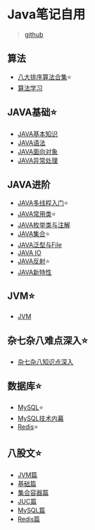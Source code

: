 # Java笔记自用

> [github](https://ricksanchezo137.github.io/RickaSanchezo137/)

## 算法

- [八大排序算法合集](/算法/排序算法合集.md):star:
- [算法学习](/算法/算法总结.md)

## JAVA基础:star:

- [JAVA基本知识](/JAVA基础/JAVA基础.md)
- [JAVA语法](/JAVA基础/JAVA语法.md)
- [JAVA面向对象](/JAVA基础/JAVA面向对象.md)
- [JAVA异常处理](/JAVA基础/JAVA异常处理.md)

## JAVA进阶

- [JAVA多线程入门](/JAVA进阶/JAVA多线程.md):star:
- [JAVA常用类](/JAVA进阶/JAVA常用类.md):star:
- [JAVA枚举类与注解](/JAVA进阶/JAVA枚举类与注解.md)
- [JAVA集合](/JAVA进阶/JAVA集合.md):star:
- [JAVA泛型与File](/JAVA进阶/JAVA泛型与File.md)
- [JAVA IO](/JAVA进阶/JAVAIO.md)
- [JAVA反射](/JAVA进阶/JAVA反射.md):star:
- [JAVA新特性](/JAVA新特性/JAVA新特性.md)

## JVM:star:

- [JVM](/JVM/JVM.md)

## 杂七杂八难点深入:star:

- [杂七杂八知识点深入](/杂七杂八知识点深入/杂七杂八知识点深入.md)

## 数据库:star:

- [MySQL](/数据库/MySQL.md):star:
- [MySQL技术内幕](/数据库/MySQL技术内幕.md)
- [Redis](/数据库/Redis.md):star:

## 八股文:star:

- [JVM篇](/八股文背诵版/八股文背诵版_JVM篇.md)
- [基础篇](/八股文背诵版/八股文背诵版_Java基础篇.md)
- [集合容器篇](/八股文背诵版/八股文背诵版_集合容器篇.md)
- [JUC篇](/八股文背诵版/八股文背诵版_JUC篇.md)
- [MySQL篇](/八股文背诵版/八股文背诵版_MySQL篇.md)
- [Redis篇](/八股文背诵版/八股文背诵版_Redis篇.md)